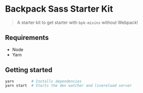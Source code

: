 # Backpack Sass Starter Kit

> A starter kit to get starter with `bpk-mixins` without Webpack!

## Requirements

* Node
* Yarn

## Getting started

```sh
yarn        # Installs dependencies
yarn start  # Starts the dev watcher and livereload server
```

